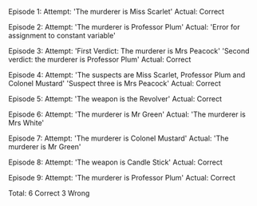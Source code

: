 Episode 1:
Attempt:  'The murderer is Miss Scarlet'
Actual:   Correct

Episode 2:
Attempt:  'The murderer is Professor Plum'
Actual:   'Error for assignment to constant variable'

Episode 3:
Attempt:   'First Verdict: The murderer is Mrs Peacock'
           'Second verdict: the murderer is Professor Plum'
Actual:    Correct

Episode 4:
Attempt:  'The suspects are Miss Scarlet, Professor Plum and Colonel Mustard'
          'Suspect three is Mrs Peacock'
Actual:   Correct

Episode 5:
Attempt:  'The weapon is the Revolver'
Actual:   Correct

Episode 6:
Attempt:  'The murderer is Mr Green'
Actual:   'The murderer is Mrs White'

Episode 7:
Attempt:  'The murderer is Colonel Mustard'
Actual:   'The murderer is Mr Green'

Episode 8:
Attempt:  'The weapon is Candle Stick'
Actual:   Correct

Episode 9:
Attempt:  'The murderer is Professor Plum'
Actual:   Correct


Total:
6 Correct
3 Wrong
